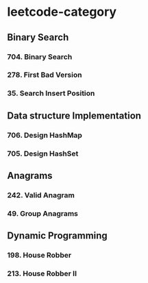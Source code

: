 # leetcode-category

## Binary Search

### 704. Binary Search
### 278. First Bad Version
### 35. Search Insert Position

## Data structure Implementation

### 706. Design HashMap
### 705. Design HashSet


## Anagrams
### 242. Valid Anagram
### 49. Group Anagrams

## Dynamic Programming
### 198. House Robber
### 213. House Robber II
